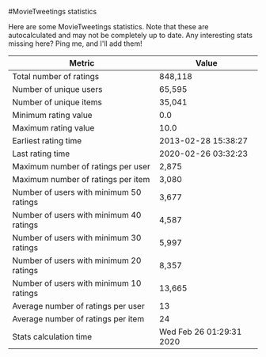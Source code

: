 #MovieTweetings statistics

Here are some MovieTweetings statistics. Note that these are autocalculated and may not be completely up to date. Any interesting stats missing here? Ping me, and I'll add them!

Metric | Value
--- | ---
Total number of ratings                 | 848,118
Number of unique users                  | 65,595
Number of unique items                  | 35,041
Minimum rating value                    | 0.0
Maximum rating value                    | 10.0
Earliest rating time                    | 2013-02-28 15:38:27
Last rating time                        | 2020-02-26 03:32:23
Maximum number of ratings per user      | 2,875
Maximum number of ratings per item      | 3,080
Number of users with minimum 50 ratings | 3,677
Number of users with minimum 40 ratings | 4,587
Number of users with minimum 30 ratings | 5,997
Number of users with minimum 20 ratings | 8,357
Number of users with minimum 10 ratings | 13,665
Average number of ratings per user      | 13
Average number of ratings per item      | 24
Stats calculation time                  | Wed Feb 26 01:29:31 2020

